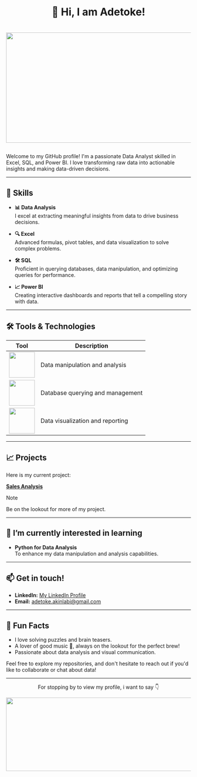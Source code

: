 # <p align="center">👋 Hi, I am Adetoke! </p>

# <p align="center"><img src="https://github.com/user-attachments/assets/83ef1b9d-a395-407b-ad33-44652807eef7" width="600" height="300"/> </p>

Welcome to my GitHub profile! I'm a passionate Data Analyst skilled in Excel, SQL, and Power BI. I love transforming raw data into actionable insights and making data-driven decisions.

---

## 🚀 Skills

- **📊 Data Analysis**  
  I excel at extracting meaningful insights from data to drive business decisions.

- **🔍 Excel**  
  Advanced formulas, pivot tables, and data visualization to solve complex problems.

- **🛠️ SQL**  
  Proficient in querying databases, data manipulation, and optimizing queries for performance.

- **📈 Power BI**  
  Creating interactive dashboards and reports that tell a compelling story with data.

---

## 🛠️ Tools & Technologies

| Tool        | Description                               |
|-------------|-------------------------------------------|
| <img src="https://github.com/user-attachments/assets/31b42a5b-4395-4171-aba5-d865accb08c2" width="70" height="70"/> | Data manipulation and analysis          |
| <img src="https://github.com/user-attachments/assets/b48800f2-8dc3-45fa-8ccf-abb7f6546f07" width="70" height="70"/> | Database querying and management       |
| <img src="https://github.com/user-attachments/assets/646ba7be-f003-4fdc-8a2e-af079b0f7aa9" width="70" height="70"/> | Data visualization and reporting       |


---

## 📈 Projects

Here is my current project:

**[Sales Analysis](https://github.com/A-Odunayo/LITA_Project)**  


> [!NOTE]
> Be on the lookout for more of my project.
---

## 🌱 I’m currently interested in learning

- **Python for Data Analysis**  
  To enhance my data manipulation and analysis capabilities.

---

## 📫 Get in touch!

- **LinkedIn:** [My LinkedIn Profile](https://www.linkedin.com/in/yourprofile)
- **Email:** [adetoke.akinlabi@gmail.com](mailto:adetoke.akinlabi@gmail.com)

---

## 🌟 Fun Facts

- I love solving puzzles and brain teasers.
- A lover of good music 🎵, always on the lookout for the perfect brew!
- Passionate about data analysis and visual communication.

Feel free to explore my repositories, and don't hesitate to reach out if you'd like to collaborate or chat about data!

---
<p align="center">For stopping by to view my profile, i want to say 👇</p>
<img src="https://github.com/user-attachments/assets/6c69e62b-d9dd-4f8c-8792-6e7c74f7e5bd" width="1000" height="200"/>



